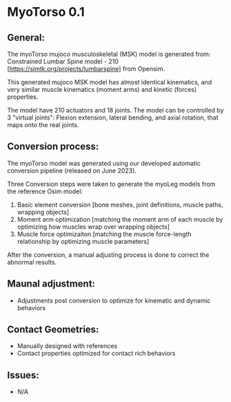# MyoTorso 0.1

## General:

The myoTorso mujoco musculoskeletal (MSK) model is generated from: Constrained Lumbar Spine model - 210 [https://simtk.org/projects/lumbarspine] from Opensim.

This generated mujoco MSK model has almost identical kinematics, and very similar muscle kinematics (moment arms) and kinetic (forces) properties.

The model have 210 actuators and 18 joints. The model can be controlled by 3 "virtual joints": Flexion extension, lateral bending, and axial rotation, that maps onto the real joints. 

## Conversion process:

The myoTorso model was generated using our developed automatic conversion pipeline (released on June 2023).

Three Conversion steps were taken to generate the myoLeg models from the reference Osim model:

1. Basic element conversion [bone meshes, joint definitions, muscle paths, wrapping objects]
2. Moment arm optimization [matching the moment arm of each muscle by optimizing how muscles wrap over wrapping objects]
3. Muscle force optimizaiton [matching the muscle force-length relationship by optimizing muscle parameters]

After the conversion, a manual adjusting process is done to correct the abnormal results.

## Maunal adjustment:
- Adjustments post conversion to optimize for kinematic and dynamic behaviors

## Contact Geometries:
- Manually designed with references
- Contact properties optimized for contact rich behaviors

## Issues:
- N/A
